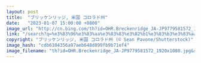 ```yaml
---
layout: post
title:  "ブリッケンリッジ, 米国 コロラド州"
date:   "2023-01-07 15:00:00 +0800"
image_url: "http://cn.bing.com/th?id=OHR.Breckenridge_JA-JP9779581572_1920x1080.jpg&rf=LaDigue_1920x1080.jpg&pid=hp"
link: "/search?q=%e3%83%96%e3%83%aa%e3%83%83%e3%82%b1%e3%83%b3%e3%83%aa%e3%83%83%e3%82%b8&form=hpcapt&filters=HpDate%3a%2220230107_1500%22"
copyright: "ブリッケンリッジ, 米国 コロラド州 (© Sean Pavone/Shutterstock)"
image_hash: "cdb6104356a97aeb648d099fb9b71ef4"
image_filename: "th?id=OHR.Breckenridge_JA-JP9779581572_1920x1080.jpg&rf=LaDigue_1920x1080.jpg&pid=hp"
---
```

